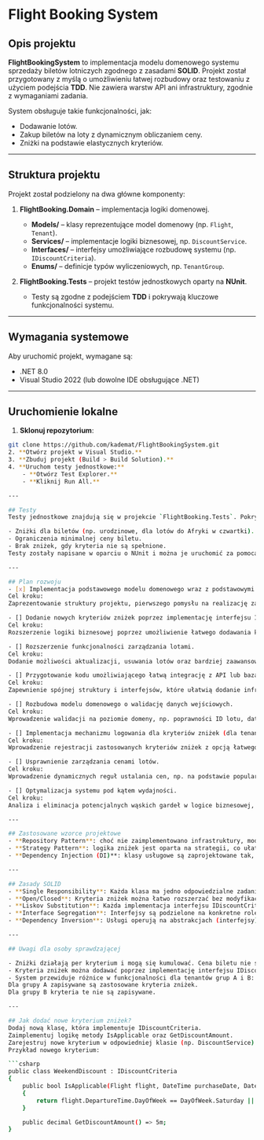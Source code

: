 # Flight Booking System

## Opis projektu
**FlightBookingSystem** to implementacja modelu domenowego systemu sprzedaży biletów lotniczych zgodnego z zasadami **SOLID**. Projekt został przygotowany z myślą o umożliwieniu łatwej rozbudowy oraz testowaniu z użyciem podejścia **TDD**. Nie zawiera warstw API ani infrastruktury, zgodnie z wymaganiami zadania.

System obsługuje takie funkcjonalności, jak:
- Dodawanie lotów.
- Zakup biletów na loty z dynamicznym obliczaniem ceny.
- Zniżki na podstawie elastycznych kryteriów.

---

## Struktura projektu
Projekt został podzielony na dwa główne komponenty:
1. **FlightBooking.Domain** – implementacja logiki domenowej.
   - **Models/** – klasy reprezentujące model domenowy (np. `Flight`, `Tenant`).
   - **Services/** – implementacje logiki biznesowej, np. `DiscountService`.
   - **Interfaces/** – interfejsy umożliwiające rozbudowę systemu (np. `IDiscountCriteria`).
   - **Enums/** – definicje typów wyliczeniowych, np. `TenantGroup`.

2. **FlightBooking.Tests** – projekt testów jednostkowych oparty na **NUnit**.
   - Testy są zgodne z podejściem **TDD** i pokrywają kluczowe funkcjonalności systemu.

---

## Wymagania systemowe
Aby uruchomić projekt, wymagane są:
- .NET 8.0
- Visual Studio 2022 (lub dowolne IDE obsługujące .NET)

---

## Uruchomienie lokalne
1. **Sklonuj repozytorium**:
```bash
git clone https://github.com/kademat/FlightBookingSystem.git
2. **Otwórz projekt w Visual Studio.**
3. **Zbuduj projekt (Build > Build Solution).**
4. **Uruchom testy jednostkowe:**
	- **Otwórz Test Explorer.**
	- **Kliknij Run All.**

---

## Testy
Testy jednostkowe znajdują się w projekcie `FlightBooking.Tests`. Pokrywają one kluczowe elementy systemu, w tym:

- Zniżki dla biletów (np. urodzinowe, dla lotów do Afryki w czwartki).
- Ograniczenia minimalnej ceny biletu.
- Brak zniżek, gdy kryteria nie są spełnione.
Testy zostały napisane w oparciu o NUnit i można je uruchomić za pomocą Visual Studio lub ```dotnet test``` w terminalu.

---

## Plan rozwoju
- [x] Implementacja podstawowego modelu domenowego wraz z podstawowymi testami jednostkowymi.
Cel kroku:
Zaprezentowanie struktury projektu, pierwszego pomysłu na realizację zadania, przygotowanie do dalszego rozwoju.

- [] Dodanie nowych kryteriów zniżek poprzez implementację interfejsu IDiscountCriteria.
Cel kroku:
Rozszerzenie logiki biznesowej poprzez umożliwienie łatwego dodawania kolejnych reguł zniżek zgodnie z zasadą Open/Closed.

- [] Rozszerzenie funkcjonalności zarządzania lotami.
Cel kroku:
Dodanie możliwości aktualizacji, usuwania lotów oraz bardziej zaawansowanego wyszukiwania lotów w systemie.

- [] Przygotowanie kodu umożliwiającego łatwą integrację z API lub bazą danych.
Cel kroku:
Zapewnienie spójnej struktury i interfejsów, które ułatwią dodanie infrastruktury w przyszłości.

- [] Rozbudowa modelu domenowego o walidację danych wejściowych.
Cel kroku:
Wprowadzenie walidacji na poziomie domeny, np. poprawności ID lotu, dat i godzin.

- [] Implementacja mechanizmu logowania dla kryteriów zniżek (dla tenantów grupy A).
Cel kroku:
Wprowadzenie rejestracji zastosowanych kryteriów zniżek z opcją łatwego rozszerzenia logiki dla przyszłych wymagań.

- [] Usprawnienie zarządzania cenami lotów.
Cel kroku:
Wprowadzenie dynamicznych reguł ustalania cen, np. na podstawie popularności lotu, sezonowości lub innych czynników.

- [] Optymalizacja systemu pod kątem wydajności.
Cel kroku:
Analiza i eliminacja potencjalnych wąskich gardeł w logice biznesowej, np. przetwarzania dużych zbiorów lotów i zniżek.

---

## Zastosowane wzorce projektowe
- **Repository Pattern**: choć nie zaimplementowano infrastruktury, model domenowy jest gotowy do integracji z repozytorium danych.
- **Strategy Pattern**: logika zniżek jest oparta na strategii, co ułatwia dodawanie nowych kryteriów.
- **Dependency Injection (DI)**: klasy usługowe są zaprojektowane tak, aby wspierały wstrzykiwanie zależności.

---

## Zasady SOLID
- **Single Responsibility**: Każda klasa ma jedno odpowiedzialne zadanie (np. Flight reprezentuje dane lotu, DiscountService obsługuje logikę zniżek).
- **Open/Closed**: Kryteria zniżek można łatwo rozszerzać bez modyfikacji istniejącego kodu.
- **Liskov Substitution**: Każda implementacja interfejsu IDiscountCriteria może być użyta zamiennie.
- **Interface Segregation**: Interfejsy są podzielone na konkretne role.
- **Dependency Inversion**: Usługi operują na abstrakcjach (interfejsy) zamiast na implementacjach.

---

## Uwagi dla osoby sprawdzającej

- Zniżki działają per kryterium i mogą się kumulować. Cena biletu nie spada jednak poniżej 20 euro.
- Kryteria zniżek można dodawać poprzez implementację interfejsu IDiscountCriteria.
- System przewiduje różnice w funkcjonalności dla tenantów grup A i B:
Dla grupy A zapisywane są zastosowane kryteria zniżek.
Dla grupy B kryteria te nie są zapisywane.

---

## Jak dodać nowe kryterium zniżek?
Dodaj nową klasę, która implementuje IDiscountCriteria.
Zaimplementuj logikę metody IsApplicable oraz GetDiscountAmount.
Zarejestruj nowe kryterium w odpowiedniej klasie (np. DiscountService).
Przykład nowego kryterium:

```csharp
public class WeekendDiscount : IDiscountCriteria
{
    public bool IsApplicable(Flight flight, DateTime purchaseDate, DateTime? buyerBirthDate)
    {
        return flight.DepartureTime.DayOfWeek == DayOfWeek.Saturday || flight.DepartureTime.DayOfWeek == DayOfWeek.Sunday;
    }

    public decimal GetDiscountAmount() => 5m;
}
